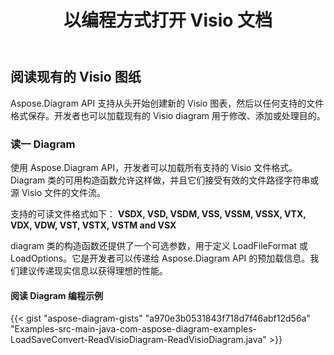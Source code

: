 ﻿---
title: 以编程方式打开 Visio 文档
linktitle: 打开 Visio 文件
type: docs
weight: 20
url: /zh/java/open-visio-document/
description: 本页介绍如何使用 Aspose.Diagram 库从头开始打开 Visio 文档。
---
## **阅读现有的 Visio 图纸**
Aspose.Diagram API 支持从头开始创建新的 Visio 图表，然后以任何支持的文件格式保存。开发者也可以加载现有的 Visio diagram 用于修改、添加或处理目的。
### **读一 Diagram**
使用 Aspose.Diagram API，开发者可以加载所有支持的 Visio 文件格式。 Diagram 类的可用构造函数允许这样做，并且它们接受有效的文件路径字符串或源 Visio 文件的文件流。

支持的可读文件格式如下：
**VSDX, VSD, VSDM, VSS, VSSM, VSSX, VTX, VDX, VDW, VST, VSTX, VSTM and VSX**

diagram 类的构造函数还提供了一个可选参数，用于定义 LoadFileFormat 或 LoadOptions。它是开发者可以传递给 Aspose.Diagram API 的预加载信息。我们建议传递现实信息以获得理想的性能。
#### **阅读 Diagram 编程示例**
{{< gist "aspose-diagram-gists" "a970e3b0531843f718d7f46abf12d56a" "Examples-src-main-java-com-aspose-diagram-examples-LoadSaveConvert-ReadVisioDiagram-ReadVisioDiagram.java" >}}
